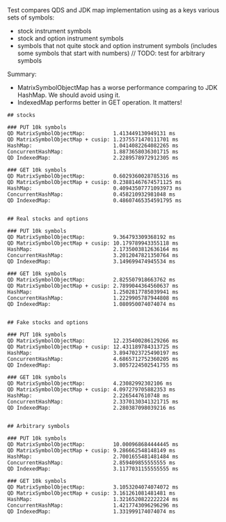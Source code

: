 Test compares QDS and JDK map implementation using as a keys various sets of symbols: 
- stock instrument symbols
- stock and option instrument symbols
- symbols that not quite stock and option instrument symbols (includes some symbols that start with numbers)
  // TODO: test for arbitrary symbols

Summary: 
- MatrixSymbolObjectMap has a worse performance comparing to JDK HashMap. We should avoid using it.
- IndexedMap performs better in GET operation. It matters!

```
## stocks

### PUT 10k symbols
QD MatrixSymbolObjectMap:         1.413449130949131 ms
QD MatrixSymbolObjectMap + cusip: 1.2375571470111701 ms
HashMap:                          1.0414082264082265 ms
ConcurrentHashMap:                1.8873658036301715 ms
QD IndexedMap:                    2.2289578972912305 ms

### GET 10k symbols
QD MatrixSymbolObjectMap:         0.6029360028785316 ms
QD MatrixSymbolObjectMap + cusip: 0.23881467674571125 ms
HashMap:                          0.40943507771093973 ms
ConcurrentHashMap:                0.458210932981048 ms
QD IndexedMap:                    0.48607465354591795 ms


## Real stocks and options

### PUT 10k symbols
QD MatrixSymbolObjectMap:         9.364793309368192 ms
QD MatrixSymbolObjectMap + cusip: 10.179789943355118 ms
HashMap:                          2.1735003812636164 ms
ConcurrentHashMap:                3.2012047821350764 ms
QD IndexedMap:                    3.149699474945534 ms

### GET 10k symbols
QD MatrixSymbolObjectMap:         2.825507918663762 ms
QD MatrixSymbolObjectMap + cusip: 2.7899044364560637 ms
HashMap:                          1.2502817785039941 ms
ConcurrentHashMap:                1.2229905787944808 ms
QD IndexedMap:                    1.080950074074074 ms


## Fake stocks and options

### PUT 10k symbols
QD MatrixSymbolObjectMap:         12.235400286129266 ms
QD MatrixSymbolObjectMap + cusip: 12.431189784313725 ms
HashMap:                          3.8947023725490197 ms
ConcurrentHashMap:                4.6865712752360205 ms
QD IndexedMap:                    3.8057224502541755 ms

### GET 10k symbols
QD MatrixSymbolObjectMap:         4.23082992302106 ms
QD MatrixSymbolObjectMap + cusip: 4.097279705882353 ms
HashMap:                          2.2265447610748 ms
ConcurrentHashMap:                2.3370130341321715 ms
QD IndexedMap:                    2.280387098039216 ms


## Arbitrary symbols

### PUT 10k symbols
QD MatrixSymbolObjectMap:         10.000968684444445 ms
QD MatrixSymbolObjectMap + cusip: 9.286662548148149 ms
HashMap:                          2.7001655481481484 ms
ConcurrentHashMap:                2.859409855555555 ms
QD IndexedMap:                    3.1177031155555555 ms

### GET 10k symbols
QD MatrixSymbolObjectMap:         3.1053204074074072 ms
QD MatrixSymbolObjectMap + cusip: 3.161261081481481 ms
HashMap:                          1.3216520822222224 ms
ConcurrentHashMap:                1.4217743096296296 ms
QD IndexedMap:                    1.331999174074074 ms
```